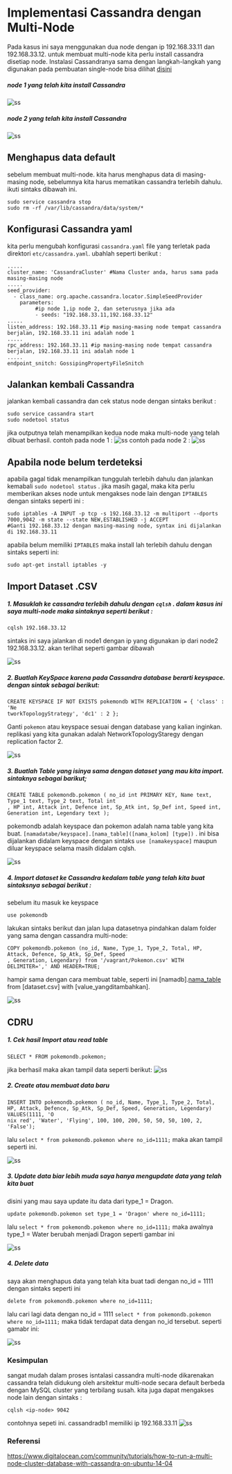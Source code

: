 # Implementasi Cassandra dengan Multi-Node
Pada kasus ini saya menggunakan dua node dengan ip 192.168.33.11 dan 192.168.33.12. untuk membuat multi-node kita perlu install cassandra disetiap node. Instalasi Cassandranya sama dengan langkah-langkah yang digunakan pada pembuatan single-node bisa dilihat [disini](https://github.com/Nirmala01/Basis-Data-Terdistribusi-BDT-/blob/master/tugas%204%20Cassandra%20single-node%20and%20multi-node/single-node/read.md)
##### node 1 yang telah kita install Cassandra
![ss](https://github.com/Nirmala01/Basis-Data-Terdistribusi-BDT-/blob/master/tugas%204%20Cassandra%20single-node%20and%20multi-node/multi-node/ss/node1.PNG)

##### node 2 yang telah kita install Cassandra
![ss](https://github.com/Nirmala01/Basis-Data-Terdistribusi-BDT-/blob/master/tugas%204%20Cassandra%20single-node%20and%20multi-node/multi-node/ss/node2.PNG)

## Menghapus data default
sebelum membuat multi-node. kita harus menghapus data di masing-masing node, sebelumnya kita harus mematikan cassandra terlebih dahulu. ikuti sintaks dibawah ini.
```
sudo service cassandra stop
sudo rm -rf /var/lib/cassandra/data/system/*
```
## Konfigurasi Cassandra yaml
kita perlu mengubah konfigurasi ```cassandra.yaml``` file yang terletak pada direktori ```etc/cassandra.yaml```. ubahlah seperti berikut :
```
.....
cluster_name: 'CassandraCluster' #Nama Cluster anda, harus sama pada masing-masing node
.....
seed_provider:
  - class_name: org.apache.cassandra.locator.SimpleSeedProvider
    parameters:
         #ip node 1,ip node 2, dan seterusnya jika ada
         - seeds: "192.168.33.11,192.168.33.12"
.....
listen_address: 192.168.33.11 #ip masing-masing node tempat cassandra berjalan, 192.168.33.11 ini adalah node 1
.....
rpc_address: 192.168.33.11 #ip masing-masing node tempat cassandra berjalan, 192.168.33.11 ini adalah node 1
.....
endpoint_snitch: GossipingPropertyFileSnitch
```
## Jalankan kembali Cassandra
jalankan kembali cassandra dan cek status node dengan sintaks berikut :
```
sudo service cassandra start
sudo nodetool status
```
jika outputnya telah menampilkan kedua node maka multi-node yang telah dibuat berhasil.
contoh pada node 1 :
![ss](https://github.com/Nirmala01/Basis-Data-Terdistribusi-BDT-/blob/master/tugas%204%20Cassandra%20single-node%20and%20multi-node/multi-node/ss/node1statusaktif.PNG)
contoh pada node 2 :
![ss](https://github.com/Nirmala01/Basis-Data-Terdistribusi-BDT-/blob/master/tugas%204%20Cassandra%20single-node%20and%20multi-node/multi-node/ss/node2statusaktif.PNG)

## Apabila node belum terdeteksi
apabila gagal tidak menampilkan tunggulah terlebih dahulu dan jalankan kemabali ```sudo nodetool status``` . jika masih gagal, maka kita perlu memberikan akses node untuk mengakses node lain dengan ```IPTABLES``` dengan sintaks seperti ini :
```
sudo iptables -A INPUT -p tcp -s 192.168.33.12 -m multiport --dports 7000,9042 -m state --state NEW,ESTABLISHED -j ACCEPT
#Ganti 192.168.33.12 dengan masing-masing node, syntax ini dijalankan di 192.168.33.11
```
apabila belum memiliki ```IPTABLES``` maka install lah terlebih dahulu dengan sintaks seperti ini:
```
sudo apt-get install iptables -y
```

## Import Dataset .CSV
##### 1. Masuklah ke cassandra terlebih dahulu dengan ```cqlsh``` . dalam kasus ini saya multi-node maka sintaknya seperti berikut :
```
cqlsh 192.168.33.12
```
sintaks ini saya jalankan di node1 dengan ip yang digunakan ip dari node2 192.168.33.12.
akan terlihat seperti gambar dibawah

![ss](https://github.com/Nirmala01/Basis-Data-Terdistribusi-BDT-/blob/master/tugas%204%20Cassandra%20single-node%20and%20multi-node/multi-node/ss/masukcqlsh.PNG)

##### 2. Buatlah KeySpace karena pada Cassandra database berarti keyspace. dengan sintak sebagai berikut:
```
CREATE KEYSPACE IF NOT EXISTS pokemondb WITH REPLICATION = { 'class' : 'Ne
tworkTopologyStrategy', 'dc1' : 2 };
```
Ganti ```pokemon``` atau keyspace sesuai dengan database yang kalian inginkan. replikasi yang kita gunakan adalah NetworkTopologyStaregy dengan replication factor 2.

![ss](https://github.com/Nirmala01/Basis-Data-Terdistribusi-BDT-/blob/master/tugas%204%20Cassandra%20single-node%20and%20multi-node/multi-node/ss/keyspace.PNG)

##### 3. Buatlah Table yang isinya sama dengan dataset yang mau kita import. sintaknya sebagai barikut;
```
CREATE TABLE pokemondb.pokemon ( no_id int PRIMARY KEY, Name text, Type_1 text, Type_2 text, Total int
, HP int, Attack int, Defence int, Sp_Atk int, Sp_Def int, Speed int, Generation int, Legendary text );
```
pokemondb adalah keyspace dan pokemon adalah nama table yang kita buat. ```[namadatabe/keyspace].[nama_table]([nama_kolom] [type])```
. ini bisa dijalankan didalam keyspace dengan sintaks ```use [namakeyspace]``` maupun diluar keyspace selama masih didalam cqlsh.

![ss](https://github.com/Nirmala01/Basis-Data-Terdistribusi-BDT-/blob/master/tugas%204%20Cassandra%20single-node%20and%20multi-node/multi-node/ss/buattable.PNG)

##### 4. Import dataset ke Cassandra kedalam table yang telah kita buat sintaksnya sebagai berikut :
sebelum itu masuk ke keyspace
```
use pokemondb
```
lakukan sintaks berikut dan jalan lupa datasetnya pindahkan dalam folder yang sama dengan cassandra multi-node:
```
COPY pokemondb.pokemon (no_id, Name, Type_1, Type_2, Total, HP, Attack, Defence, Sp_Atk, Sp_Def, Speed
, Generation, Legendary) from '/vagrant/Pokemon.csv' WITH DELIMITER=',' AND HEADER=TRUE;
```
hampir sama dengan cara membuat table, seperti ini [namadb].[nama_table]([kolom]) from [dataset.csv] with [value_yangditambahkan].

![ss](https://github.com/Nirmala01/Basis-Data-Terdistribusi-BDT-/blob/master/tugas%204%20Cassandra%20single-node%20and%20multi-node/multi-node/ss/importdb.PNG)

## CDRU

##### 1. Cek hasil Import atau read table 
```
SELECT * FROM pokemondb.pokemon;
```
jika berhasil maka akan tampil data seperti berikut:
![ss](https://github.com/Nirmala01/Basis-Data-Terdistribusi-BDT-/blob/master/tugas%204%20Cassandra%20single-node%20and%20multi-node/multi-node/ss/show%20table.PNG)

##### 2. Create atau membuat data baru 
```
INSERT INTO pokemondb.pokemon ( no_id, Name, Type_1, Type_2, Total, HP, Attack, Defence, Sp_Atk, Sp_Def, Speed, Generation, Legendary) VALUES(1111, 'O
nix red', 'Water', 'Flying', 100, 100, 200, 50, 50, 50, 100, 2, 'False');
```
lalu ```select * from pokemondb.pokemon where no_id=1111;``` maka akan tampil seperti ini.

![ss](https://github.com/Nirmala01/Basis-Data-Terdistribusi-BDT-/blob/master/tugas%204%20Cassandra%20single-node%20and%20multi-node/multi-node/ss/insertdancek.PNG)

##### 3. Update data biar lebih muda saya hanya mengupdate data yang telah kita buat
disini yang mau saya update itu data dari type_1 = Dragon.
```
update pokemondb.pokemon set type_1 = 'Dragon' where no_id=1111;
```
lalu ```select * from pokemondb.pokemon where no_id=1111;``` maka awalnya type_1 = Water berubah menjadi Dragon seperti gambar ini

![ss](https://github.com/Nirmala01/Basis-Data-Terdistribusi-BDT-/blob/master/tugas%204%20Cassandra%20single-node%20and%20multi-node/multi-node/ss/masukcqlsh.PNG)

##### 4. Delete data 
saya akan menghapus data yang telah kita buat tadi dengan no_id = 1111 dengan sintaks seperti ini
```
delete from pokemondb.pokemon where no_id=1111;
```
lalu cari lagi data dengan no_id = 1111 ```select * from pokemondb.pokemon where no_id=1111;``` maka tidak terdapat data dengan no_id tersebut. seperti gamabr ini:

![ss](https://github.com/Nirmala01/Basis-Data-Terdistribusi-BDT-/blob/master/tugas%204%20Cassandra%20single-node%20and%20multi-node/multi-node/ss/deletedancek.PNG)


### Kesimpulan 
sangat mudah dalam proses isntalasi cassandra multi-node dikarenakan cassandra telah didukung oleh arsitektur multi-node secara default berbeda dengan MySQL cluster yang terbilang susah. kita juga dapat mengakses node lain dengan sintaks :
```
cqlsh <ip-node> 9042
```
contohnya sepeti ini. cassandradb1 memiliki ip 192.168.33.11
![ss](https://github.com/Nirmala01/Basis-Data-Terdistribusi-BDT-/blob/master/tugas%204%20Cassandra%20single-node%20and%20multi-node/multi-node/ss/conn.PNG)

### Referensi
https://www.digitalocean.com/community/tutorials/how-to-run-a-multi-node-cluster-database-with-cassandra-on-ubuntu-14-04
